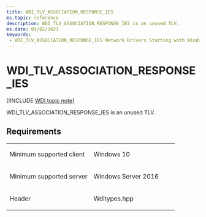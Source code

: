 ```yaml
---
title: WDI_TLV_ASSOCIATION_RESPONSE_IES
ms.topic: reference
description: WDI_TLV_ASSOCIATION_RESPONSE_IES is an unused TLV.
ms.date: 03/02/2023
keywords:
 - WDI_TLV_ASSOCIATION_RESPONSE_IES Network Drivers Starting with Windows Vista
---
```


# WDI\_TLV\_ASSOCIATION\_RESPONSE\_IES

[!INCLUDE [WDI topic note](../includes/wdi-version-warning.md)]


WDI\_TLV\_ASSOCIATION\_RESPONSE\_IES is an unused TLV.

## Requirements

<table>
<colgroup>
<col width="50%" />
<col width="50%" />
</colgroup>
<tbody>
<tr class="odd">
<td><p>Minimum supported client</p></td>
<td><p>Windows 10</p></td>
</tr>
<tr class="even">
<td><p>Minimum supported server</p></td>
<td><p>Windows Server 2016</p></td>
</tr>
<tr class="odd">
<td><p>Header</p></td>
<td>Wditypes.hpp</td>
</tr>
</tbody>
</table>

 

 




